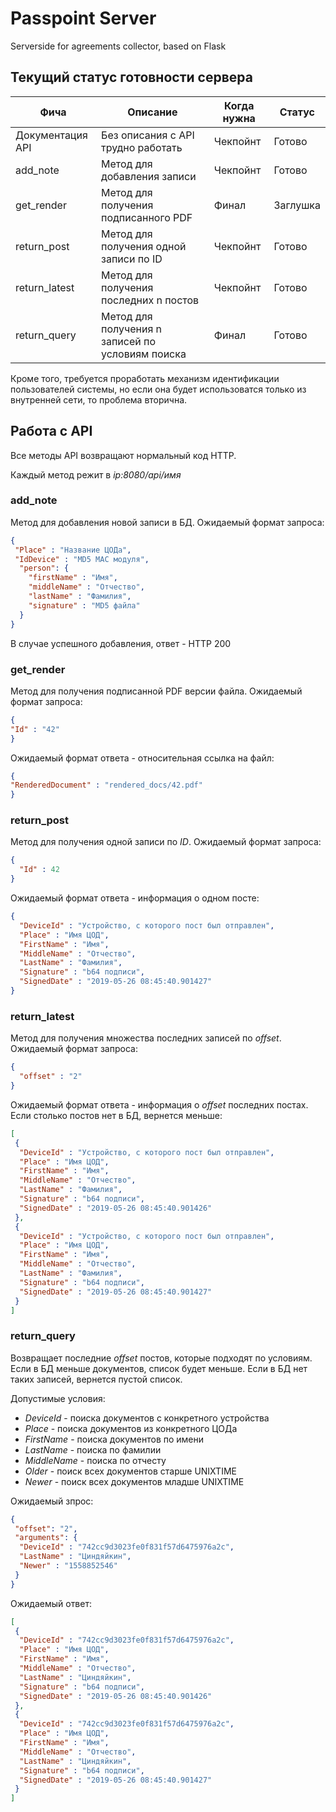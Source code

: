 # Passpoint Server
Serverside for agreements collector, based on Flask

## Текущий статус готовности сервера
 
| Фича | Описание | Когда нужна | Статус |
| --- | --- | --- | --- |
|Документация API | Без описания с API трудно работать | Чекпойнт | Готово
| add_note | Метод для добавления записи | Чекпойнт | Готово
| get_render | Метод для получения подписанного PDF | Финал | Заглушка
| return_post | Метод для получения одной записи по ID | Чекпойнт | Готово
| return_latest | Метод для получения последних n постов | Чекпойнт | Готово
| return_query| Метод для получения n записей по условиям поиска | Финал | Готово

Кроме того, требуется проработать механизм идентификации пользователей системы, но если она будет использоватся только из внутренней сети, то проблема вторична.


## Работа с API
Все методы API возвращают нормальный код HTTP.

Каждый метод режит в *ip:8080/api/имя*

### add_note
Метод для добавления новой записи в БД. Ожидаемый формат запроса:
```json
{
 "Place" : "Название ЦОДа",
 "IdDevice" : "MD5 MAC модуля",
  "person": {
    "firstName" : "Имя",
    "middleName" : "Отчество",
    "lastName" : "Фамилия",
    "signature" : "MD5 файла"
  }
}
```
В случае успешного добавления, ответ - HTTP 200

### get_render
Метод для получения подписанной PDF версии файла. Ожидаемый формат запроса:
```json
{
"Id" : "42"
}
```
Ожидаемый формат ответа - относительная ссылка на файл:
```json
{
"RenderedDocument" : "rendered_docs/42.pdf"
}
```


### return_post
Метод для получения одной записи по *ID*. Ожидаемый формат запроса:
```json
{
  "Id" : 42
}
```
Ожидаемый формат ответа - информация о одном посте:
```json
{
  "DeviceId" : "Устройство, с которого пост был отправлен",
  "Place" : "Имя ЦОД",
  "FirstName" : "Имя",
  "MiddleName" : "Отчество",
  "LastName" : "Фамилия",
  "Signature" : "b64 подписи",
  "SignedDate" : "2019-05-26 08:45:40.901427"
}
```


### return_latest
Метод для получения множества последних записей по *offset*. Ожидаемый формат запроса:
```json
{
  "offset" : "2"
}
```

Ожидаемый формат ответа - информация о *offset* последних постах. Если столько постов нет в БД, вернется меньше:
```json
[
 {
  "DeviceId" : "Устройство, с которого пост был отправлен",
  "Place" : "Имя ЦОД",
  "FirstName" : "Имя",
  "MiddleName" : "Отчество",
  "LastName" : "Фамилия",
  "Signature" : "b64 подписи",
  "SignedDate" : "2019-05-26 08:45:40.901426"
 },
 {
  "DeviceId" : "Устройство, с которого пост был отправлен",
  "Place" : "Имя ЦОД",
  "FirstName" : "Имя",
  "MiddleName" : "Отчество",
  "LastName" : "Фамилия",
  "Signature" : "b64 подписи",
  "SignedDate" : "2019-05-26 08:45:40.901427"
 }
]
```

### return_query
Возвращает последние *offset* постов, которые подходят по условиям. Если в БД меньше документов, список будет меньше.
 Если в БД нет таких записей, вернется пустой список.
  
  Допустимые условия:
- *DeviceId* - поиска документов с конкретного устройства
- *Place* - поиска документов из конкретного ЦОДа
- *FirstName* - поиска документов по имени
- *LastName* - поиска по фамилии
- *MiddleName* - поиска по отчесту
- *Older* - поиск всех документов старше UNIXTIME
- *Newer* - поиск всех документов младше UNIXTIME

Ожидаемый зпрос:
```json
{
 "offset": "2",
 "arguments": {
  "DeviceId" : "742cc9d3023fe0f831f57d6475976a2c",
  "LastName" : "Циндяйкин",
  "Newer" : "1558852546"
 }
}
```

Ожидаемый ответ:
```json
[
 {
  "DeviceId" : "742cc9d3023fe0f831f57d6475976a2c",
  "Place" : "Имя ЦОД",
  "FirstName" : "Имя",
  "MiddleName" : "Отчество",
  "LastName" : "Циндяйкин",
  "Signature" : "b64 подписи",
  "SignedDate" : "2019-05-26 08:45:40.901426"
 },
 {
  "DeviceId" : "742cc9d3023fe0f831f57d6475976a2c",
  "Place" : "Имя ЦОД",
  "FirstName" : "Имя",
  "MiddleName" : "Отчество",
  "LastName" : "Циндяйкин",
  "Signature" : "b64 подписи",
  "SignedDate" : "2019-05-26 08:45:40.901427"
 }
]
```